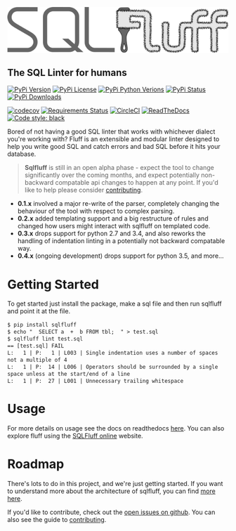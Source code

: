 ![SQLfluff](https://raw.githubusercontent.com/sqlfluff/sqlfluff/master/images/sqlfluff-wide.png)

## The SQL Linter for humans

[![PyPi Version](https://img.shields.io/pypi/v/sqlfluff.svg?style=flat-square&logo=PyPi)](https://pypi.org/project/sqlfluff/)
[![PyPi License](https://img.shields.io/pypi/l/sqlfluff.svg?style=flat-square)](https://pypi.org/project/sqlfluff/)
[![PyPi Python Verions](https://img.shields.io/pypi/pyversions/sqlfluff.svg?style=flat-square)](https://pypi.org/project/sqlfluff/)
[![PyPi Status](https://img.shields.io/pypi/status/sqlfluff.svg?style=flat-square)](https://pypi.org/project/sqlfluff/)
[![PyPi Downloads](https://img.shields.io/pypi/dm/sqlfluff?style=flat-square)](https://pypi.org/project/sqlfluff/)

[![codecov](https://img.shields.io/codecov/c/gh/sqlfluff/sqlfluff.svg?style=flat-square&logo=Codecov)](https://codecov.io/gh/sqlfluff/sqlfluff)
[![Requirements Status](https://img.shields.io/requires/github/sqlfluff/sqlfluff.svg?style=flat-square)](https://requires.io/github/sqlfluff/sqlfluff/requirements/?branch=master)
[![CircleCI](https://img.shields.io/circleci/build/gh/sqlfluff/sqlfluff/master?style=flat-square&logo=CircleCI)](https://circleci.com/gh/sqlfluff/sqlfluff/tree/master)
[![ReadTheDocs](https://img.shields.io/readthedocs/sqlfluff?style=flat-square&logo=Read%20the%20Docs)](https://sqlfluff.readthedocs.io)
[![Code style: black](https://img.shields.io/badge/code%20style-black-000000.svg)](https://github.com/psf/black)

Bored of not having a good SQL linter that works with whichever dialect you're
working with? Fluff is an extensible and modular linter designed to help you write
good SQL and catch errors and bad SQL before it hits your database.

> **Sqlfluff** is still in an open alpha phase - expect the tool to change significantly
> over the coming months, and expect potentially non-backward compatable api changes
> to happen at any point. If you'd like to help please consider [contributing](CONTRIBUTING.md).

* **0.1.x** involved a major re-write of the parser, completely changing
  the behaviour of the tool with respect to complex parsing.
* **0.2.x** added templating support and a big restructure of rules
  and changed how users might interact with sqlfluff on templated code.
* **0.3.x** drops support for python 2.7 and 3.4, and also reworks the
  handling of indentation linting in a potentially not backward
  compatable way.
* **0.4.x** (ongoing development) drops support for python 3.5, and more...

# Getting Started

To get started just install the package, make a sql file and then run sqlfluff and point it at the file.

```shell
$ pip install sqlfluff
$ echo "  SELECT a  +  b FROM tbl;  " > test.sql
$ sqlfluff lint test.sql
== [test.sql] FAIL
L:   1 | P:   1 | L003 | Single indentation uses a number of spaces not a multiple of 4
L:   1 | P:  14 | L006 | Operators should be surrounded by a single space unless at the start/end of a line
L:   1 | P:  27 | L001 | Unnecessary trailing whitespace
```

# Usage

For more details on usage see the docs on readthedocs [here](http://sqlfluff.readthedocs.io).
You can also explore fluff using the [SQLFluff online](https://sqlfluff-online.herokuapp.com/) website.

# Roadmap

There's lots to do in this project, and we're just getting started. If you want to understand more
about the architecture of sqlfluff, you can find [more here](https://sqlfluff.readthedocs.io/en/latest/architecture.html).

If you'd like to contribute, check out the
[open issues on github](https://github.com/sqlfluff/sqlfluff/issues).
You can also see the guide to [contributing](CONTRIBUTING.md).
